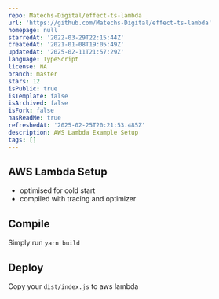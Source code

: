 ```yaml
---
repo: Matechs-Digital/effect-ts-lambda
url: 'https://github.com/Matechs-Digital/effect-ts-lambda'
homepage: null
starredAt: '2022-03-29T22:15:44Z'
createdAt: '2021-01-08T19:05:49Z'
updatedAt: '2025-02-11T21:57:29Z'
language: TypeScript
license: NA
branch: master
stars: 12
isPublic: true
isTemplate: false
isArchived: false
isFork: false
hasReadMe: true
refreshedAt: '2025-02-25T20:21:53.485Z'
description: AWS Lambda Example Setup
tags: []
---
```


## AWS Lambda Setup

- optimised for cold start
- compiled with tracing and optimizer

## Compile

Simply run `yarn build`

## Deploy

Copy your `dist/index.js` to aws lambda
